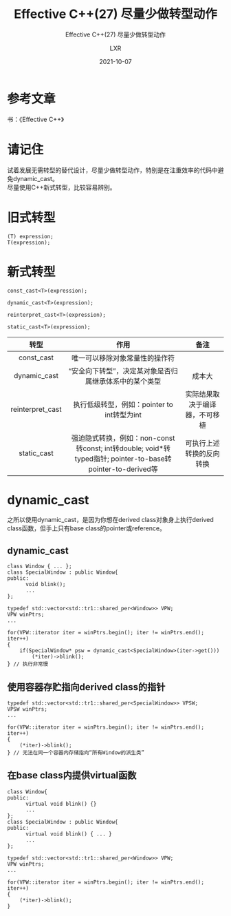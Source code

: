 ﻿---
layout:     post
title:   Effective C++(27) 尽量少做转型动作
subtitle:   Effective C++(27) 尽量少做转型动作
date:       2021-10-07
author:     LXR
header-img: img/post-bg-re-vs-ng2.jpg
catalog: true
tags:
    - Effective C++
    - 尽量少做转型动作
---

# 参考文章
书：《Effective C++》

# 请记住
试着发展无需转型的替代设计，尽量少做转型动作，特别是在注重效率的代码中避免dynamic_cast。  
尽量使用C++新式转型，比较容易辨别。  

# 旧式转型
```
(T) expression;
T(expression);
```

# 新式转型
```
const_cast<T>(expression);

dynamic_cast<T>(expression);

reinterpret_cast<T>(expression);

static_cast<T>(expression);
```

| 转型 | 作用 | 备注 |
| :---: | :---: | :---: |
| const_cast | 唯一可以移除对象常量性的操作符 |
| dynamic_cast | “安全向下转型”，决定某对象是否归属继承体系中的某个类型 | 成本大 |
| reinterpret_cast | 执行低级转型，例如：pointer to int转型为int | 实际结果取决于编译器，不可移植 |
| static_cast | 强迫隐式转换，例如：non-const转const; int转double; void*转typed指针; pointer-to-base转pointer-to-derived等 | 可执行上述转换的反向转换 |

# dynamic_cast
之所以使用dynamic_cast，是因为你想在derived class对象身上执行derived class函数，但手上只有base class的pointer或reference。  

## dynamic_cast
```
class Window { ... };
class SpecialWindow : public Window{
public:
      void blink();
      ...
};

typedef std::vector<std::tr1::shared_per<Window>> VPW;
VPW winPtrs;
...

for(VPW::iterator iter = winPtrs.begin(); iter != winPtrs.end(); iter++)
{
    if(SpecialWindow* psw = dynamic_cast<SpecialWindow>(iter->get()))
        (*iter)->blink();
} // 执行非常慢
```

## 使用容器存贮指向derived class的指针
```
typedef std::vector<std::tr1::shared_per<SpecialWindow>> VPSW;
VPSW winPtrs;
...

for(VPW::iterator iter = winPtrs.begin(); iter != winPtrs.end(); iter++)
{
    (*iter)->blink();
} // 无法在同一个容器内存储指向“所有Window的派生类”
```

## 在base class内提供virtual函数
```
class Window{
public:
      virtual void blink() {}
      ...
};
class SpecialWindow : public Window{
public:
      virtual void blink() { ... }
      ...
};

typedef std::vector<std::tr1::shared_per<Window>> VPW;
VPW winPtrs;
...

for(VPW::iterator iter = winPtrs.begin(); iter != winPtrs.end(); iter++)
{
    (*iter)->blink();
}
```